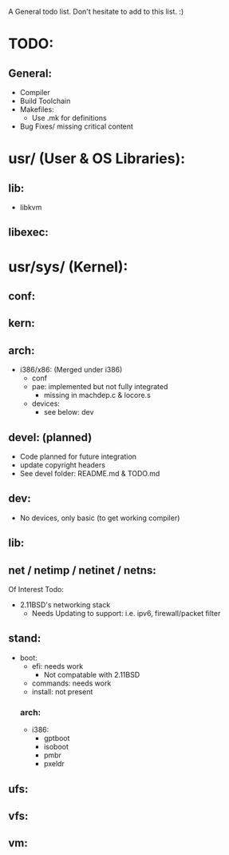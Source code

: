 A General todo list. Don't hesitate to add to this list. :)

# TODO:
## General:
- Compiler
- Build Toolchain
- Makefiles:
	- Use .mk for definitions
- Bug Fixes/ missing critical content

# usr/ (User & OS Libraries):
## lib:
- libkvm
		
## libexec:
		
# usr/sys/ (Kernel):
## conf:

## kern:
	
## arch:
- i386/x86: (Merged under i386)
	- conf
	- pae: implemented but not fully integrated
		- missing in machdep.c & locore.s
	- devices: 
		- see below: dev

## devel: (planned)
- Code planned for future integration
- update copyright headers
- See devel folder: README.md & TODO.md

## dev:
- No devices, only basic (to get working compiler)

## lib:
	
## net / netimp / netinet / netns:
Of Interest Todo:
- 2.11BSD's networking stack
	- Needs Updating to support: i.e. ipv6, firewall/packet filter

## stand:
- boot:
	- efi: needs work
		- Not compatable with 2.11BSD 
	- commands: needs work
	- install: not present
	### arch:
	- i386:
		- gptboot
		- isoboot
		- pmbr
		- pxeldr

## ufs:

## vfs:

## vm:

